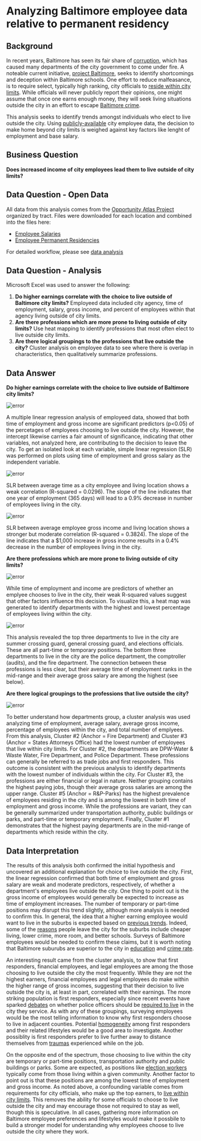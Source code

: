 # Analyzing Baltimore employee data relative to permanent residency

## Background
In recent years, Baltimore has seen its fair share of [corruption](https://www.npr.org/2020/02/27/809929622/ex-baltimore-mayor-to-be-sentenced-for-healthy-holly-children-s-book-scheme), which has caused many departments of the city government to come under fire. A noteable current initiative, [project Baltimore](https://foxbaltimore.com/news/project-baltimore), seeks to identify shortcomings and deception within Baltimore schools. One effort to reduce malfeasance, is to require select, typically high ranking, city officials to [reside within city limits](https://www.baltimoresun.com/maryland/baltimore-city/bs-md-ci-city-council-20180312-story.html). While officials will never publicly report their opinions, one might assume that once one earns enough money, they will seek living situations outside the city in an effort to escape [Baltimore crime](https://www.baltimorecountymd.gov/departments/police/crimestats/). 

This analysis seeks to identify trends amongst individuals who elect to live outside the city. Using [publicly-available](https://data.baltimorecity.gov/) city employee data, the decision to make home beyond city limits is weighed against key factors like lenght of employment and base salary.

## Business Question
__Does increased income of city employees lead them to live outside of city limits?__

## Data Question - Open Data
All data from this analysis comes from the [Opportunity Atlas Project](https://www.opportunityatlas.org/) organized by tract. Files were downloaded for each location and combined into the files here:

- [Employee Salaries](https://github.com/mehurlock94/analyzing-baltimore-salary-data-and-residency/blob/main/Baltimore_Employee_Salaries.csv)
- [Employee Permanent Residencies](https://github.com/mehurlock94/analyzing-baltimore-salary-data-and-residency/blob/main/Baltimore_City_Employee_Residency_by_Agency.csv)

For detailed workflow, please see [data analysis](https://github.com/mehurlock94/analyzing-baltimore-salary-data-and-residency/blob/main/data-analysis-workflow.md)

## Data Question - Analysis
Microsoft Excel was used to answer the following:
1. __Do higher earnings correlate with the choice to live outside of Baltimore city limits?__ Employeed data included city agency, time of employment, salary, gross income, and percent of employees within that agency living outside of city limits.
2. __Are there professions which are more prone to living outside of city limits?__ Use heat mapping to identify professions that most often elect to live outside city limits.
3. __Are there logical groupings to the professions that live outside the city?__ Cluster analysis on employee data to see where there is overlap in characteristics, then qualitatively summarize professions.

## Data Answer
__Do higher earnings correlate with the choice to live outside of Baltimore city limits?__

![error](https://github.com/mehurlock94/analyzing-baltimore-salary-data-and-residency/blob/main/MLR_balt_employees.png)

A multiple linear regression analysis of employeed data, showed that both time of employment and gross income are significant predictors (p<0.05) of the percetages of employees choosing to live outside the city. However, the intercept likewise carries a fair amount of significance, indicating that other variables, not analyzed here, are contributing to the decision to leave the city. To get an isolated look at each variable, simple linear regression (SLR) was performed on plots using time of employment and gross salary as the independent variable.

![error](https://github.com/mehurlock94/analyzing-baltimore-salary-data-and-residency/blob/main/Balt_time_living.png)

SLR between average time as a city employee and living location shows a weak correlation (R-squared = 0.0296). The slope of the line indicates that one year of employment (365 days) will lead to a 0.9% decrease in number of employees living in the city. 

![error](https://github.com/mehurlock94/analyzing-baltimore-salary-data-and-residency/blob/main/Balt_income_living.png)

SLR between average employee gross income and living location shows a stronger but moderate correlation (R-squared = 0.3824). The slope of the line indicates that a $1,000 increase in gross income results in a 0.4% decrease in the number of employees living in the city.

__Are there professions which are more prone to living outside of city limits?__

![error](https://github.com/mehurlock94/analyzing-baltimore-salary-data-and-residency/blob/main/Balt_dept_heat_map.png)

While time of employment and income are predictors of whether an emplyee chooses to live in the city, their weak R-squared values suggest that other factors influence this decision. To visualize this, a heat map was generated to identify departments with the highest and lowest percentage of employees living within the city. 

![error](https://github.com/mehurlock94/analyzing-baltimore-salary-data-and-residency/blob/main/Balt_dept_heat_map_top_hits.png)

This analysis revealed the top three departments to live in the city are summer crossing guard, general crossing guard, and elections officials. These are all part-time or temporary positions. The bottom three departments to live in the city are the police department, the comptroller (audits), and the fire department. The connection between these professions is less clear, but their average time of employment ranks in the mid-range and their average gross salary are among the highest (see below).

__Are there logical groupings to the professions that live outside the city?__

![error](https://github.com/mehurlock94/analyzing-baltimore-salary-data-and-residency/blob/main/Balt_dep_cluster_heat_map.png)

To better understand how departments group, a cluster analysis was used analyzing time of employment, average salary, average gross income, percentage of employees within the city, and total number of emplyees. From this analysis, Cluster #2 (Anchor = Fire Department) and Cluster #3 (Anchor = States Attorneys Office) had the lowest number of employees that live within city limits. For Cluster #2, the departments are DPW-Water & Waste Water, Fire Department, and Police Department. These professions can generally be referred to as trade jobs and first responders. This outcome is consistent with the previous analysis to identify departments with the lowest number of individuals within the city. For Cluster #3, the professions are either financial or legal in nature. Neither grouping contains the highest paying jobs, though their average gross salaries are among the upper range. Cluster #5 (Anchor = R&P-Parks) has the highest prevalence of employees residing in the city and is among the lowest in both time of employment and gross income. While the professions are variant, they can be generally summarized under transportation authority, public buildings or parks, and part-time or temporary employment. Finally, Cluster #1 demonstrates that the highest paying departments are in the mid-range of departments which reside within the city.

## Data Interpretation
The results of this analysis both confirmed the initial hypothesis and uncovered an additional explanation for choice to live outside the city. First, the linear regression confirmed that both time of employment and gross salary are weak and moderate predictors, respectively, of whether a department's employees live outside the city. One thing to point out is the gross income of employees would generally be expected to increase as time of employment increases. The number of temporary or part-time positions may disrupt this trend slightly, although more analysis is needed to confirm this. In general, the idea that a higher earning employee would want to live in the suburbs is expected based on [previous trends](https://grist.org/cities/no-the-rich-are-not-all-moving-to-the-city-now/). Indeed, some of the [reasons](https://www.movers.com/moving-guides/reasons-why-people-move-to-the-suburbs-from-the-city.html) people leave the city for the suburbs include cheaper living, lower crime, more room, and better schools. Surveys of Baltimore employees would be needed to confirm these claims, but it is worth noting that Baltimore suburubs are superior to the city in [education](https://www.niche.com/k12/search/best-school-districts/s/maryland/) and [crime rate](https://www.opportunityatlas.org/).

An interesting result came from the cluster analysis, to show that first responders, financial employees, and legal employees are among the those choosing to live outside the city the most frequently. While they are not the highest earners, financial employees and legal employees do make within the higher range of gross incomes, suggesting that their decision to live outside the city is, at least in part, correlated with their earnings. The more striking population is first responders, especially since recent events have sparked [debates](https://www.police1.com/law-enforcement-policies/articles/state-your-case-should-there-be-residency-requirements-for-sworn-personnel-o2OspoSS7WiN1aRv/) on whether police officers should be [required to live](https://www.usatoday.com/story/news/nation/2020/06/13/police-residency-data/5327640002/) in the city they service. As with any of these groupings, surveying employees would be the most telling information to know why first responders choose to live in adjacent counties. Potential [homogeneity](https://journals.ametsoc.org/view/journals/bams/95/2/bams-d-12-00183.1.xml) among first responders and their related lifestyles would be a good area to investigate. Another possiblity is first responders prefer to live further away to distance themselves from [traumas](https://ohsonline.com/articles/2020/01/21/mental-health-and-first-responders-how-their-jobs-can-cause-more-than-just-stress.aspx) experienced while on the job.

On the opposite end of the spectrum, those choosing to live within the city are temporary or part-time positions, transportation authority and public buildings or parks. Some are expected, as positions like [election workers](https://www.eac.gov/voters/become-poll-worker) typically come from those living within a given community. Another factor to point out is that these positions are among the lowest time of employment and gross income. As noted above, a confounding variable comes from requirements for city officials, who make up the top earners, to [live within city limits](https://www.baltimoresun.com/maryland/baltimore-city/bs-md-ci-city-council-20180312-story.html). This removes the ability for some officials to choose to live outside the city and may encourage those not required to stay as well, though this is speculative. In all cases, gathering more information on Baltimore employee preferences and lifestyles would make it possbile to build a stronger model for understanding why employees choose to live outside the city where they work.
